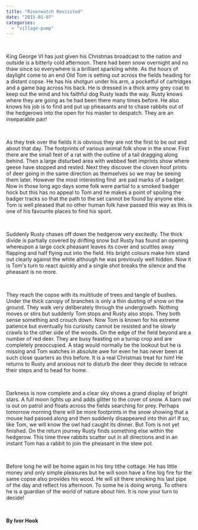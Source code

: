 ```yaml
---
title: "Riverwatch Revisited"
date: "2015-01-07"
categories: 
  - "village-pump"
---
```


 

King George VI has just given his Christmas broadcast to the nation and outside is a bitterly cold afternoon. There had been snow overnight and no thaw since so everywhere is a brilliant sparkling white. As the hours of daylight come to an end Old Tom is setting out across the fields heading for a distant copse. He has his shotgun under his arm, a pocketful of cartridges and a game bag across his back. He is dressed in a thick army grey coat to keep out the wind and his faithful dog Rusty leads the way. Rusty knows where they are going as he had been there many times before. He also knows his job is to find and put up pheasants and to chase rabbits out of the hedgerows into the open for his master to despatch. They are an inseparable pair!

 

As they trek over the fields it is obvious they are not the first to be out and about that day. The footprints of various animal folk show in the snow. First there are the small feet of a rat with the outline of a tail dragging along behind. Then a large disturbed area with webbed feet imprints show where geese have stopped and rested. Next they discover the cloven hoof prints of deer going in the same direction as themselves so we may be seeing them later. However the most interesting find  are pad marks of a badger. Now in those long ago days some folk were partial to a smoked badger hock but this has no appeal to Tom and he makes a point of spoiling the badger tracks so that the path to the set cannot be found by anyone else. Tom is well pleased that no other human folk have passed this way as this is one of his favourite places to find his sport.

 

Suddenly Rusty chases off down the hedgerow very excitedly. The thick divide is partially covered by drifting snow but Rusty has found an opening whereupon a large cock pheasant leaves its cover and scuttles away flapping and half flying out into the field. His bright colours make him stand out clearly against the white although he was previously well hidden. Now it is Tom's turn to react quickly and a single shot breaks the silence and the pheasant is no more.

 

They reach the copse with its multitude of trees and tangle of bushes. Under the thick canopy of branches is only a thin dusting of snow on the ground. They walk very deliberately through the undergrowth. Nothing moves or stirs but suddenly Tom stops and Rusty also stops. They both sense something and crouch down. Now Tom is known for his extreme patience but eventually his curiosity cannot be resisted and he slowly crawls to the other side of the woods. On the edge of the field beyond are a number of red deer. They are busy feasting on a turnip crop and are completely preoccupied. A stag would normally be the lookout but he is missing and Tom watches in absolute awe for even he has never been at such close quarters as this before. It is a real Christmas treat for him! He returns to Rusty and anxious not to disturb the deer they decide to retrace their steps and to head for home.

 

Darkness is now complete and a clear sky shows a grand display of bright stars. A full moon lights up and adds glitter to the cover of snow. A barn owl is out on patrol and floats across the fields searching for prey. Perhaps tomorrow morning there will be more footprints in the snow showing that a mouse had passed along and then suddenly disappeared into thin air! If so, like Tom, we will know the owl had caught its dinner. But Tom is not yet finished. On the return journey Rusty finds something else within the hedgerow. This time three rabbits scatter out in all directions and in an instant Tom has a rabbit to join the pheasant in the stew pot.

 

Before long he will be home again in his tiny tithe cottage. He has little money and only simple pleasures but he will soon have a fine log fire for the same copse also provides his wood. He will sit there smoking his last pipe of the day and reflect his afternoon. To some he is doing wrong. To others he is a guardian of the world of nature about him. It is now your turn to decide!

 

**By Ivor Hook**
